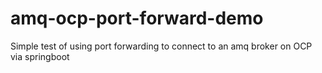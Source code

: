 # amq-ocp-port-forward-demo

Simple test of using port forwarding to connect to an amq broker on OCP via springboot
